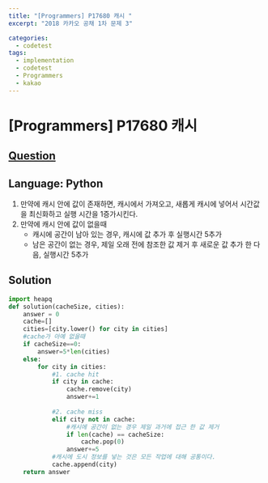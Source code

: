 ```yaml
---
title: "[Programmers] P17680 캐시 "
excerpt: "2018 카카오 공채 1차 문제 3"

categories:
  - codetest
tags:
  - implementation
  - codetest
  - Programmers
  - kakao
---
```

# [Programmers] P17680 캐시
## [Question](https://school.programmers.co.kr/learn/courses/30/lessons/17680)
## Language: Python

1. 만약에 캐시 안에 값이 존재하면, 캐시에서 가져오고, 새롭게 캐시에 넣어서 시간값을 최신화하고 실행 시간을 1증가시킨다.
2. 만약에 캐시 안에 값이 없을때
    - 캐시에 공간이 남아 있는 경우, 캐시에 값 추가 후 실행시간 5추가
    - 남은 공간이 없는 경우, 제일 오래 전에 참조한 값 제거 후 새로운 값 추가 한 다음, 실행시간 5추가

## Solution

```python
import heapq 
def solution(cacheSize, cities):
    answer = 0
    cache=[]
    cities=[city.lower() for city in cities]
    #cache가 아예 없을때
    if cacheSize==0:
        answer=5*len(cities)
    else:    
        for city in cities:
            #1. cache hit
            if city in cache:
                cache.remove(city)
                answer+=1
            
            #2. cache miss
            elif city not in cache:
                #캐시에 공간이 없는 경우 제일 과거에 접근 한 값 제거
                if len(cache) == cacheSize:
                    cache.pop(0)
                answer+=5
            #캐시에 도시 정보를 넣는 것은 모든 작업에 대해 공통이다.
            cache.append(city)          
    return answer
```
